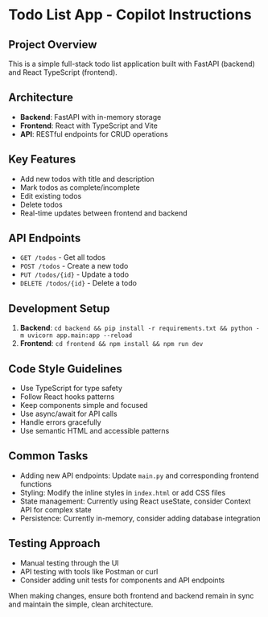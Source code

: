 # Todo List App - Copilot Instructions

## Project Overview
This is a simple full-stack todo list application built with FastAPI (backend) and React TypeScript (frontend).

## Architecture
- **Backend**: FastAPI with in-memory storage
- **Frontend**: React with TypeScript and Vite
- **API**: RESTful endpoints for CRUD operations

## Key Features
- Add new todos with title and description
- Mark todos as complete/incomplete
- Edit existing todos
- Delete todos
- Real-time updates between frontend and backend

## API Endpoints
- `GET /todos` - Get all todos
- `POST /todos` - Create a new todo
- `PUT /todos/{id}` - Update a todo
- `DELETE /todos/{id}` - Delete a todo

## Development Setup
1. **Backend**: `cd backend && pip install -r requirements.txt && python -m uvicorn app.main:app --reload`
2. **Frontend**: `cd frontend && npm install && npm run dev`

## Code Style Guidelines
- Use TypeScript for type safety
- Follow React hooks patterns
- Keep components simple and focused
- Use async/await for API calls
- Handle errors gracefully
- Use semantic HTML and accessible patterns

## Common Tasks
- Adding new API endpoints: Update `main.py` and corresponding frontend functions
- Styling: Modify the inline styles in `index.html` or add CSS files
- State management: Currently using React useState, consider Context API for complex state
- Persistence: Currently in-memory, consider adding database integration

## Testing Approach
- Manual testing through the UI
- API testing with tools like Postman or curl
- Consider adding unit tests for components and API endpoints

When making changes, ensure both frontend and backend remain in sync and maintain the simple, clean architecture.